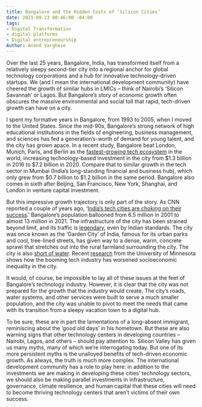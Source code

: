 ```yaml
---
title: Bangalore and the Hidden Costs of ‘Silicon Cities’
date: 2021-09-23 00:46:00 -04:00
tags:
- Digital Transformation
- digital platforms
- Digital entrepreneurship
Author: Anand Varghese
---
```


Over the last 25 years, Bangalore, India, has transformed itself from a relatively sleepy second-tier city into a regional anchor for global technology corporations and a hub for innovative technology-driven startups. We (and I mean the international development community) have cheered the growth of similar hubs in LMICs – think of Nairobi’s ‘Silicon Savannah’ or Lagos. But Bangalore’s story of economic growth often obscures the massive environmental and social toll that rapid, tech-driven growth can have on a city.

<!--more-->

I spent my formative years in Bangalore, from 1993 to 2005, when I moved to the United States. Since the mid-90s, Bangalore’s strong network of high educational institutions in the fields of engineering, business management, and sciences has fed a generation’s-worth of demand for young talent, and the city has grown apace. In a recent study, Bangalore beat London, Munich, Paris, and Berlin as the [fastest-growing tech ecosystem](https://timesofindia.indiatimes.com/business/india-business/bengaluru-worlds-fastest-growing-tech-hub-london-second-report/articleshow/80262770.cms) in the world, increasing technology-based investment in the city from $1.3 billion in 2016 to $7.2 billion in 2020. Compare that to similar growth in the tech sector in Mumbai (India’s long-standing financial and business hub), which only grew from $0.7 billion to $1.2 billion in the same period. Bangalore also comes in sixth after Beijing, San Francisco, New York, Shanghai, and London in venture capital investment.

But this impressive growth trajectory is only part of the story. As CNN reported a couple of years ago, ‘[India’s tech cities are choking on their success](https://www.cnn.com/2019/12/03/tech/india-pollution-crisis-tech-cities/index.html).’ Bangalore’s population ballooned from 6.5 million in 2001 to almost 13 million in 2021. The infrastructure of the city has been strained beyond limit, and its traffic is [legendary](https://metrosaga.com/memes-bangalore-traffic/), even by Indian standards. The city was once known as the ‘Garden City’ of India, famous for its urban parks and cool, tree-lined streets, has given way to a dense, warm, concrete sprawl that stretches out into the rural farmland surrounding the city. The city is also [short of water](https://www.livemint.com/news/india/bengaluru-water-crisis-more-work-less-water-in-india-s-silicon-valley-1559718058529.html). Recent [research](https://cla.umn.edu/global-studies/story/climate-and-social-justice-results-it-revolution-bangalore) from the University of Minnesota shows how the booming tech industry has worsened socioeconomic inequality in the city.

It would, of course, be impossible to lay all of these issues at the feet of Bangalore’s technology industry. However, it is clear that the city was not prepared for the growth that the industry would create. The city’s roads, water systems, and other services were built to serve a much smaller population, and the city was unable to pivot to meet the needs that came with its transition from a sleepy vacation town to a digital hub.

To be sure, these are in part the lamentations of a long-absent immigrant, reminiscing about the ‘good old days’ in his hometown. But these are also warning signs that other technology centers in developing countries – Nairobi, Lagos, and others – should pay attention to. Silicon Valley has given us many myths, many of which we’re interrogating today. But one of its more persistent myths is the unalloyed benefits of tech-driven economic growth. As always, the truth is much more complex. The international development community has a role to play here: in addition to the investments we are making in developing these cities’ technology sectors, we should also be making parallel investments in infrastructure, governance, climate resilience, and human capital that these cities will need to become thriving technology centers that aren’t victims of their own success.